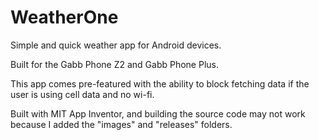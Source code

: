 # WeatherOne

Simple and quick weather app for Android devices.

Built for the Gabb Phone Z2 and Gabb Phone Plus.

This app comes pre-featured with the ability to block fetching data if the user is using cell data and no wi-fi.

Built with MIT App Inventor, and building the source code may not work because I added the "images" and "releases" folders.
